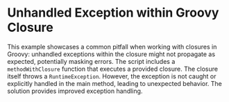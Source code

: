 # Unhandled Exception within Groovy Closure

This example showcases a common pitfall when working with closures in Groovy: unhandled exceptions within the closure might not propagate as expected, potentially masking errors. The script includes a `methodWithClosure` function that executes a provided closure. The closure itself throws a `RuntimeException`. However, the exception is not caught or explicitly handled in the main method, leading to unexpected behavior.   The solution provides improved exception handling.